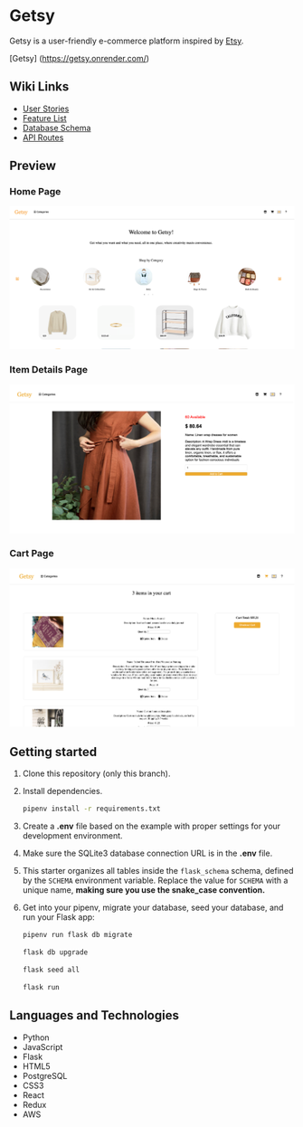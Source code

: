 # Getsy

Getsy is a user-friendly e-commerce platform inspired by [Etsy](https://www.etsy.com/).

[Getsy] (https://getsy.onrender.com/)

## Wiki Links

- [User Stories](https://github.com/JomarAA/Getsy/wiki/User-Stories)
- [Feature List](https://github.com/JomarAA/Getsy/wiki/Feature-List)
- [Database Schema](https://github.com/JomarAA/Getsy/wiki/Database-Schema)
- [API Routes](https://github.com/JomarAA/Getsy/wiki/Routes)

## Preview

### Home Page

<img src='./images/home.png'>

### Item Details Page

<img src='./images/itemdetails.png'>

### Cart Page

<img src='./images/cart.png'>

## Getting started

1. Clone this repository (only this branch).

2. Install dependencies.

   ```bash
   pipenv install -r requirements.txt
   ```

3. Create a **.env** file based on the example with proper settings for your
   development environment.

4. Make sure the SQLite3 database connection URL is in the **.env** file.

5. This starter organizes all tables inside the `flask_schema` schema, defined
   by the `SCHEMA` environment variable. Replace the value for
   `SCHEMA` with a unique name, **making sure you use the snake_case
   convention.**

6. Get into your pipenv, migrate your database, seed your database, and run your
   Flask app:

   ```bash
   pipenv run flask db migrate
   ```

   ```bash
   flask db upgrade
   ```

   ```bash
   flask seed all
   ```

   ```bash
   flask run
   ```

## Languages and Technologies

- Python
- JavaScript
- Flask
- HTML5
- PostgreSQL
- CSS3
- React
- Redux
- AWS
